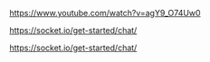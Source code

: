https://www.youtube.com/watch?v=agY9_O74Uw0

https://socket.io/get-started/chat/

https://socket.io/get-started/chat/